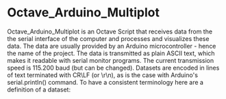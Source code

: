 # Octave_Arduino_Multiplot
Octave_Arduino_Multiplot is an Octave Script that receives data from the the serial interface of the computer and processes and visualizes these data. The data are usually provided by an Arduino microcontroller - hence the name of the project.
The data is transmitted as plain ASCII text, which makes it readable with serial monitor programs. The current transmission speed is 115.200 baud (but can be changed).
Datasets are encoded in lines of text terminated with CR\LF (or \r\n), as is the case with Arduino's serial.println() command.
To have a consistent terminology here are a definition of a dataset:

